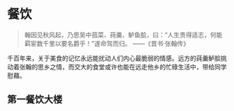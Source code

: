 # 餐饮
> 翰因见秋风起，乃思吴中菰菜、莼羹、鲈鱼脍，曰：“人生贵得适志，何能羁宦数千里以要名爵乎！”遂命驾而归。
——《晋书·张翰传》

千百年来，关于美食的记忆永远能扰动人们内心最脆弱的情感。远方的莼羹鲈脍挑动着张翰的思乡之情，而交大的食堂或许也能在远走他乡的忙碌生活中，带给同学慰藉。

## 第一餐饮大楼

